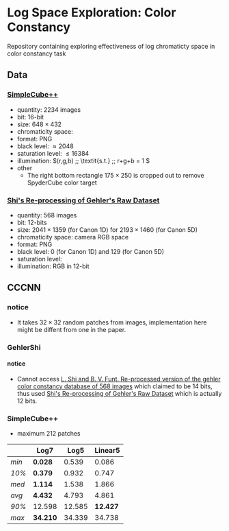 # Log Space Exploration: Color Constancy
Repository containing exploring effectiveness of log chromaticty space in color constancy task

## Data
### [SimpleCube++](https://github.com/Visillect/CubePlusPlus/blob/master/description/description.md#simplecube)

- quantity: $2234$ images
- bit: $16$-bit
- size: $648 \times 432$
- chromaticity space: 
- format: PNG
- black level: $\approx 2048$
- saturation level: $\le16384$
- illumination:  $(r,g,b) \;\; \textit{s.t.} \;\; r+g+b = 1 $
- other
    - The right bottom rectangle $175 \times 250$ is cropped out to remove SpyderCube color target

### [Shi's Re-processing of Gehler's Raw Dataset](https://www2.cs.sfu.ca/~colour/data/shi_gehler/#DATA)
- quantity: $568$ images
- bit: $12$-bits
- size: $2041 \times 1359$ (for Canon 1D) for $2193 \times 1460$ (for Canon 5D)
- chromaticity space: camera RGB space
- format: PNG
- black level: $0$ (for Canon 1D) and $129$ (for Canon 5D)
- saturation level:
- illumination:  RGB in $12$-bit

## CCCNN
### notice
- It takes $32\times 32$ random patches from images, implementation here might be diffent from one in the paper.

### GehlerShi
#### notice
- Cannot access [L. Shi and B. V. Funt. Re-processed version of the gehler color constancy database of 568 images](http://www.cs.sfu.ca/colour/data) which claimed to be $14$ bits, thus used [Shi's Re-processing of Gehler's Raw Dataset](https://www2.cs.sfu.ca/~colour/data/shi_gehler/#DATA) which is actually $12$ bits.


### SimpleCube++
- maximum $212$ patches

|        |  Log7 | Log5   | Linear5 |
| ------ | ------ | ------ | ------ |
|  *min*   | **0.028** | 0.539  | 0.086  |
|  *10%*   | **0.379** | 0.932  | 0.747  |
|  *med*   | **1.114** | 1.538  | 1.866  |
|  *avg*   | **4.432** | 4.793  | 4.861  |
|  *90%*   | 12.598 | 12.585 | **12.427** |
|  *max*   | **34.210** | 34.339| 34.738 |
